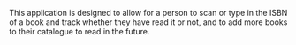 This application is designed to allow for a person to scan or type in the ISBN of a book and track whether they have read it or not, and to add more books to their catalogue to read in the future.